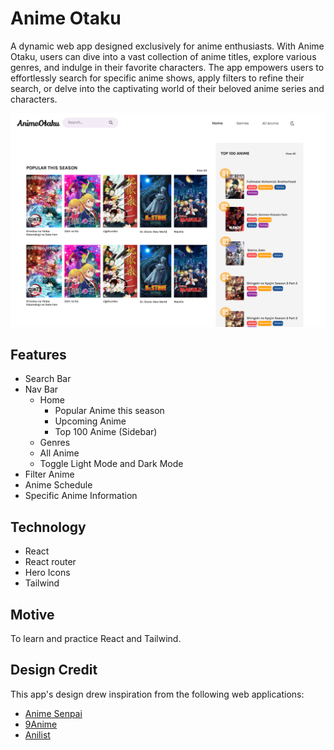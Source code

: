 # Anime Otaku

A dynamic web app designed exclusively for anime enthusiasts. With Anime Otaku, users can dive into a vast collection of anime titles, explore various genres, and indulge in their favorite characters. The app empowers users to effortlessly search for specific anime shows, apply filters to refine their search, or delve into the captivating world of their beloved anime series and characters.

![App Photo](/src/assets/home.png)

## Features

- Search Bar
- Nav Bar
  - Home
    - Popular Anime this season
    - Upcoming Anime
    - Top 100 Anime (Sidebar)
  - Genres
  - All Anime
  - Toggle Light Mode and Dark Mode
- Filter Anime
- Anime Schedule
- Specific Anime Information

## Technology

- React
- React router
- Hero Icons
- Tailwind

## Motive

To learn and practice React and Tailwind.

## Design Credit

This app's design drew inspiration from the following web applications:

- [Anime Senpai]('https://animesenpai.ascenddevs.com/')
- [9Anime]('https://9anime.to/home')
- [Anilist]('https://anilist.co/')

